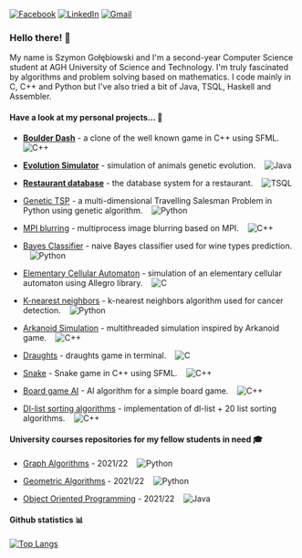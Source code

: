 [![Facebook](https://img.shields.io/badge/Facebook-%231877F2.svg?style=for-the-badge&logo=Facebook&logoColor=white)](https://www.facebook.com/profile.php?id=100005805667082)
[![LinkedIn](https://img.shields.io/badge/linkedin-%230077B5.svg?style=for-the-badge&logo=linkedin&logoColor=white)](https://www.linkedin.com/in/szymon-go%C5%82%C4%99biowski-030115204/)
[![Gmail](https://img.shields.io/badge/szymon13gol@gmail.com-D14836?style=for-the-badge&logo=gmail&logoColor=white)](https://mail.google.com/mail/u/0/?fs=1&to=szymon13gol@gmail.com&tf=cm)


### Hello there! :beer:
My name is Szymon Gołębiowski and I'm a second-year Computer Science student at AGH University of Science and Technology. I'm truly fascinated by algorithms and problem solving based on mathematics. I code mainly in C, C++ and Python but I've also tried a bit of Java, TSQL, Haskell and Assembler.

#### Have a look at my personal projects... :green_book:
* [**Boulder Dash**](https://github.com/sgol13/boulder-dash.git) - a clone of the well known game in C++ using SFML. &nbsp;&nbsp; ![C++](https://img.shields.io/badge/-C++-f34b7d)

* [**Evolution Simulator**](https://github.com/sgol13/evolution-simulator) - simulation of animals genetic evolution. &nbsp;&nbsp; ![Java](https://img.shields.io/badge/-Java-b07219)

* [**Restaurant database**](https://github.com/sgol13/restaurant-database) - the database system for a restaurant. &nbsp;&nbsp; ![TSQL](https://img.shields.io/badge/-TSQL-e38c00)

* [Genetic TSP](https://github.com/sgol13/genetic-tsp) - a multi-dimensional Travelling Salesman Problem in Python using genetic algorithm. &nbsp;&nbsp; ![Python](https://img.shields.io/badge/-Python-3572A5)

* [MPI blurring](https://github.com/sgol13/mpi-blurring) - multiprocess image blurring based on MPI. &nbsp;&nbsp; ![C++](https://img.shields.io/badge/-C++-f34b7d)

* [Bayes Classifier](https://github.com/sgol13/bayes-classifier) - naive Bayes classifier used for wine types prediction. &nbsp;&nbsp; ![Python](https://img.shields.io/badge/-Python-3572A5)

* [Elementary Cellular Automaton](https://github.com/sgol13/elementary-cellular-automaton) - simulation of an elementary cellular automaton using Allegro library. &nbsp;&nbsp; ![C](https://img.shields.io/badge/-C-555555)

* [K-nearest neighbors](https://github.com/sgol13/k-nearest-neighbors) - k-nearest neighbors algorithm used for cancer detection. &nbsp;&nbsp; ![Python](https://img.shields.io/badge/-Python-3572A5)

* [Arkanoid Simulation](https://github.com/sgol13/arkanoid-simulation) - multithreaded simulation inspired by Arkanoid game. &nbsp;&nbsp; ![C++](https://img.shields.io/badge/-C++-f34b7d)

* [Draughts](https://github.com/sgol13/c-draughts) - draughts game in terminal. &nbsp;&nbsp; ![C](https://img.shields.io/badge/-C-555555)

* [Snake](https://github.com/sgol13/snake-game) - Snake game in C++ using SFML. &nbsp;&nbsp; ![C++](https://img.shields.io/badge/-C++-f34b7d)

* [Board game AI](https://github.com/sgol13/board-game-ai) - AI algorithm for a simple board game. &nbsp;&nbsp; ![C++](https://img.shields.io/badge/-C++-f34b7d)

* [Dl-list sorting algorithms](https://github.com/sgol13/dl-list-sorting) - implementation of dl-list + 20 list sorting algorithms. &nbsp;&nbsp; ![C++](https://img.shields.io/badge/-C++-f34b7d)

#### University courses repositories for my fellow students in need :mortar_board:
* [Graph Algorithms](https://github.com/sgol13/agh-graph-algorithms) - 2021/22 &nbsp;&nbsp; ![Python](https://img.shields.io/badge/-Python-3572A5)

* [Geometric Algorithms](https://github.com/sgol13/agh-geometric-algorithms) - 2021/22 &nbsp;&nbsp; ![Python](https://img.shields.io/badge/-Python-3572A5)

* [Object Oriented Programming](https://github.com/sgol13/agh-object-oriented-programming) - 2021/22 &nbsp;&nbsp; ![Java](https://img.shields.io/badge/-Java-b07219)

#### Github statistics :bar_chart:

[![Top Langs](https://github-readme-stats.vercel.app/api/top-langs/?username=sgol13&custom_title=Statistics&langs_count=10&card_width=400&hide_title=true)](https://github.com/sgol13?tab=repositories)

